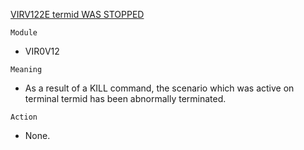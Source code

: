 [VIRV122E termid WAS STOPPED](https://virtel.readthedocs.io/en/latest/manuals/virtel/Virtel459MG/messages.html?highlight=VIRV122E#VIRV122E)

`Module`
- VIR0V12

`Meaning`
- As a result of a KILL command, the scenario which was active on terminal termid has been abnormally terminated.

`Action`
- None.
